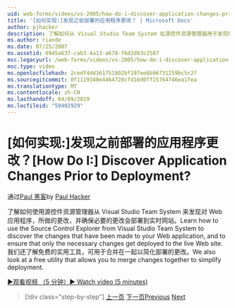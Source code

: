 ```yaml
---
uid: web-forms/videos/vs-2005/how-do-i-discover-application-changes-prior-to-deployment
title: '[如何实现:]发现之前部署的应用程序更改？ | Microsoft Docs'
author: pjhacker
description: 了解如何从 Visual Studio Team System 在源控件资源管理器用于发现到 Web 应用程序，和 ensur 所做的更改...
ms.author: riande
ms.date: 07/25/2007
ms.assetid: 6945a637-cab3-4a13-a678-f6d2d83c2587
msc.legacyurl: /web-forms/videos/vs-2005/how-do-i-discover-application-changes-prior-to-deployment
msc.type: video
ms.openlocfilehash: 2cedf4dd161751802bf197ee6b96731259bc5c2f
ms.sourcegitcommit: 0f1119340e4464720cfd16d0ff15764746ea1fea
ms.translationtype: MT
ms.contentlocale: zh-CN
ms.lasthandoff: 04/09/2019
ms.locfileid: "59402929"
---
```

# <a name="how-do-i-discover-application-changes-prior-to-deployment"></a><span data-ttu-id="6886e-104">[如何实现:]发现之前部署的应用程序更改？</span><span class="sxs-lookup"><span data-stu-id="6886e-104">[How Do I:] Discover Application Changes Prior to Deployment?</span></span>

<span data-ttu-id="6886e-105">通过[Paul 黑客](https://github.com/pjhacker)</span><span class="sxs-lookup"><span data-stu-id="6886e-105">by [Paul Hacker](https://github.com/pjhacker)</span></span>

<span data-ttu-id="6886e-106">了解如何使用源控件资源管理器从 Visual Studio Team System 来发现对 Web 应用程序，所做的更改，并确保必要的更改会部署到实时网站。</span><span class="sxs-lookup"><span data-stu-id="6886e-106">Learn how to use the Source Control Explorer from Visual Studio Team System to discover the changes that have been made to your Web application, and to ensure that only the necessary changes get deployed to the live Web site.</span></span> <span data-ttu-id="6886e-107">我们还了解免费的实用工具，可用于合并在一起以简化部署的更改。</span><span class="sxs-lookup"><span data-stu-id="6886e-107">We also look at a free utility that allows you to merge changes together to simplify deployment.</span></span>

[<span data-ttu-id="6886e-108">&#9654;观看视频 （5 分钟）</span><span class="sxs-lookup"><span data-stu-id="6886e-108">&#9654; Watch video (5 minutes)</span></span>](https://channel9.msdn.com/Blogs/ASP-NET-Site-Videos/how-do-i-discover-application-changes-prior-to-deployment)

> [!div class="step-by-step"]
> <span data-ttu-id="6886e-109">[上一页](how-do-i-publish-and-analyze-test-results.md)
> [下一页](how-do-i-implement-continuous-integration-with-team-foundation.md)</span><span class="sxs-lookup"><span data-stu-id="6886e-109">[Previous](how-do-i-publish-and-analyze-test-results.md)
[Next](how-do-i-implement-continuous-integration-with-team-foundation.md)</span></span>
